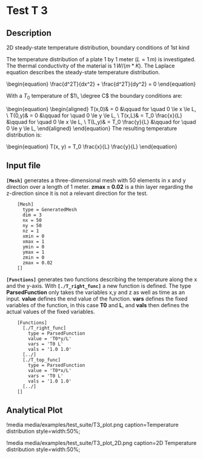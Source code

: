 # Test T 3
## Description

2D steady-state temperature distribution, boundary conditions of 1st kind

The temperature distribution of a plate 1 by 1 meter ($L = 1\,m$) is investigated. The thermal conductivity of the material is $1\,W/(m*K)$.
The Laplace equation describes the steady-state temperature distribution.

\begin{equation}
 \frac{d^2T}{dx^2} + \frac{d^2T}{dy^2} = 0
\end{equation}

With a $T_0$ temperature of $1\, \degree C$ the boundary conditions are:

\begin{equation}
\begin{aligned}
T(x,0)& = 0 &\qquad for \quad 0 \le x \le L, \\
T(0,y)& = 0 &\qquad for \quad 0 \le y \le L, \\
T(x,L)& = T_0 \frac{x}{L} &\qquad for \quad 0 \le x \le L, \\
T(L,y)& = T_0 \frac{y}{L} &\qquad for \quad 0 \le y \le L,
\end{aligned}
\end{equation}
The resulting temperature distribution is:

\begin{equation}
T(x, y) = T_0 \frac{x}{L} \frac{y}{L}
\end{equation}

## Input file

**`[Mesh]`** generates a three-dimensional mesh with 50 elements in x and y direction over a length of 1 meter. **zmax = 0.02** is a thin layer regarding the z-direction since it is not a relevant direction for the test.

```
    [Mesh]
      type = GeneratedMesh
      dim = 3
      nx = 50
      ny = 50
      nz = 1
      xmin = 0
      xmax = 1
      ymin = 0
      ymax = 1
      zmin = 0
      zmax = 0.02
    []
```

**`[Functions]`** generates two functions describing the temperature along the x and the y-axis. With **`[./T_right_func]`** a new function is defined. The type **ParsedFunction** only takes the variables x,y and z as well as time as an input. **value** defines the end value of the function. **vars** defines the fixed variables of the function, in this case **T0** and **L**, and **vals** then defines the actual values of the fixed variables.

```
    [Functions]
      [./T_right_func]
        type = ParsedFunction
        value = 'T0*y/L'
        vars = 'T0 L'
        vals = '1.0 1.0'
      [../]
      [./T_top_func]
        type = ParsedFunction
        value = 'T0*x/L'
        vars = 'T0 L'
        vals = '1.0 1.0'
      [../]
    []
```

## Analytical Plot

!media media/examples/test_suite/T3_plot.png 
       caption=Temperature distribution
       style=width:50%;


!media media/examples/test_suite/T3_plot_2D.png
       caption=2D Temperature distribution
       style=width:50%;

